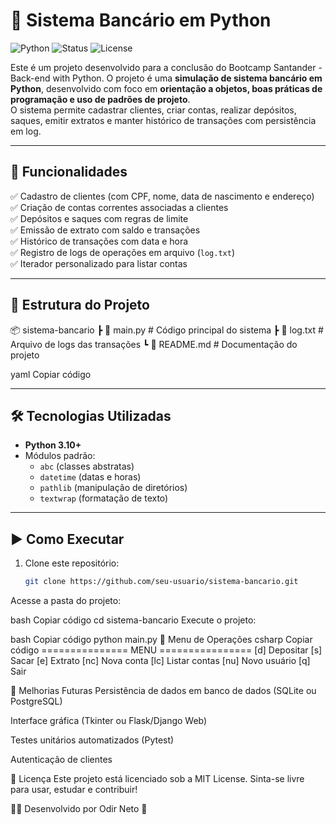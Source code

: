 # 🏦 Sistema Bancário em Python

![Python](https://img.shields.io/badge/Python-3.10%2B-blue)
![Status](https://img.shields.io/badge/Status-Em%20Desenvolvimento-yellow)
![License](https://img.shields.io/badge/License-MIT-green)

Este é um projeto desenvolvido para a conclusão do Bootcamp Santander - Back-end with Python. O projeto é uma **simulação de sistema bancário em Python**, desenvolvido com foco em **orientação a objetos, boas práticas de programação e uso de padrões de projeto**.  
O sistema permite cadastrar clientes, criar contas, realizar depósitos, saques, emitir extratos e manter histórico de transações com persistência em log.


---


## 🚀 Funcionalidades

✅ Cadastro de clientes (com CPF, nome, data de nascimento e endereço)  
✅ Criação de contas correntes associadas a clientes  
✅ Depósitos e saques com regras de limite  
✅ Emissão de extrato com saldo e transações  
✅ Histórico de transações com data e hora  
✅ Registro de logs de operações em arquivo (`log.txt`)  
✅ Iterador personalizado para listar contas  


---


## 📂 Estrutura do Projeto

📦 sistema-bancario
┣ 📜 main.py # Código principal do sistema
┣ 📜 log.txt # Arquivo de logs das transações
┗ 📜 README.md # Documentação do projeto

yaml
Copiar código


---


## 🛠️ Tecnologias Utilizadas

- **Python 3.10+**
- Módulos padrão:
  - `abc` (classes abstratas)
  - `datetime` (datas e horas)
  - `pathlib` (manipulação de diretórios)
  - `textwrap` (formatação de texto)


---


## ▶️ Como Executar

1. Clone este repositório:
   ```bash
   git clone https://github.com/seu-usuario/sistema-bancario.git
Acesse a pasta do projeto:

bash
Copiar código
cd sistema-bancario
Execute o projeto:

bash
Copiar código
python main.py
📖 Menu de Operações
csharp
Copiar código
=============== MENU ================
[d] Depositar
[s] Sacar
[e] Extrato
[nc] Nova conta
[lc] Listar contas
[nu] Novo usuário
[q] Sair





🔮 Melhorias Futuras
 Persistência de dados em banco de dados (SQLite ou PostgreSQL)

 Interface gráfica (Tkinter ou Flask/Django Web)

 Testes unitários automatizados (Pytest)

 Autenticação de clientes





📜 Licença
Este projeto está licenciado sob a MIT License.
Sinta-se livre para usar, estudar e contribuir!





👨‍💻 Desenvolvido por Odir Neto 🚀
